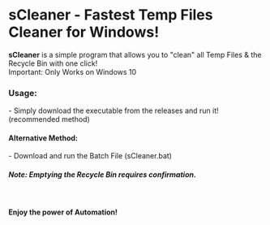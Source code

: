# sCleaner -  Fastest Temp Files Cleaner for Windows!
<b>sCleaner</b> is a simple program that allows you to "clean" all Temp Files & the Recycle Bin with one click!
<br>
Important: Only Works on Windows 10

<h3>Usage:</h3>
- Simply download the executable from the releases and run it! (recommended method)
<br>
<h4>Alternative Method:</h4>
- Download and run the Batch File (sCleaner.bat)
<br>
<h5>Note: Emptying the Recycle Bin requires confirmation.</h5>
<br>
<br>
<b>Enjoy the power of Automation!</b>

